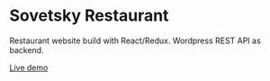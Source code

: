 # Sovetsky Restaurant

Restaurant website build with React/Redux. Wordpress REST API as backend.

<a href="http://xn----7sbhjdshgxidscmfdhj.xn--p1ai/">Live demo</a>
